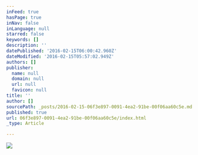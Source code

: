 ```yaml
---
inFeed: true
hasPage: true
inNav: false
inLanguage: null
starred: false
keywords: []
description: ''
datePublished: '2016-02-15T06:00:42.960Z'
dateModified: '2016-02-15T05:57:02.949Z'
authors: []
publisher:
  name: null
  domain: null
  url: null
  favicon: null
title: ''
author: []
sourcePath: _posts/2016-02-15-06f3e897-0091-4ea2-91be-00f06aa60c5e.md
published: true
url: 06f3e897-0091-4ea2-91be-00f06aa60c5e/index.html
_type: Article

---
```

![](https://the-grid-user-content.s3-us-west-2.amazonaws.com/301798dc-2ecd-4d57-b83b-2caffadb10b8.png)